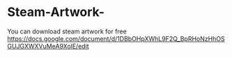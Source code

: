 # Steam-Artwork-
You can download steam artwork for free https://docs.google.com/document/d/1DBbOHpXWhL9F2Q_BpRHoNzHhOSGUJGXWXVuMeA9XolE/edit
